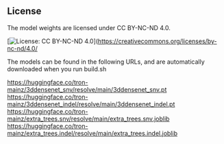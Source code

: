 

## License

The model weights are licensed under CC BY-NC-ND 4.0.

[![License: CC BY-NC-ND 4.0](https://img.shields.io/badge/License-CC_BY--NC--ND_4.0-lightgrey.svg)](https://creativecommons.org/licenses/by-nc-nd/4.0/

The models can be found in the following URLs, and are automatically downloaded when you run build.sh

https://huggingface.co/tron-mainz/3ddensenet_snv/resolve/main/3ddensenet_snv.pt
https://huggingface.co/tron-mainz/3ddensenet_indel/resolve/main/3ddensenet_indel.pt
https://huggingface.co/tron-mainz/extra_trees.snv/resolve/main/extra_trees.snv.joblib
https://huggingface.co/tron-mainz/extra_trees.indel/resolve/main/extra_trees.indel.joblib
